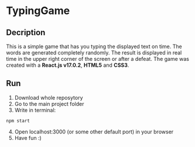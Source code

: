 # TypingGame

## Decription
This is a simple game that has you typing the displayed text on time. The words are generated completely randomly. The result is displayed in real time in the upper right corner of the screen or after a defeat.
The game was created with a **React.js v17.0.2**, **HTML5** and **CSS3**.

## Run
1. Download whole reposytory
2. Go to the main project folder
3. Write  in terminal:
```
npm start
```
4. Open localhost:3000 (or some other default port) in your browser
5. Have fun :)





